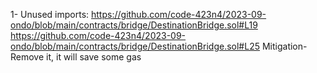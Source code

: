 1- Unused imports:
https://github.com/code-423n4/2023-09-ondo/blob/main/contracts/bridge/DestinationBridge.sol#L19
https://github.com/code-423n4/2023-09-ondo/blob/main/contracts/bridge/DestinationBridge.sol#L25
Mitigation- Remove it, it will save some gas